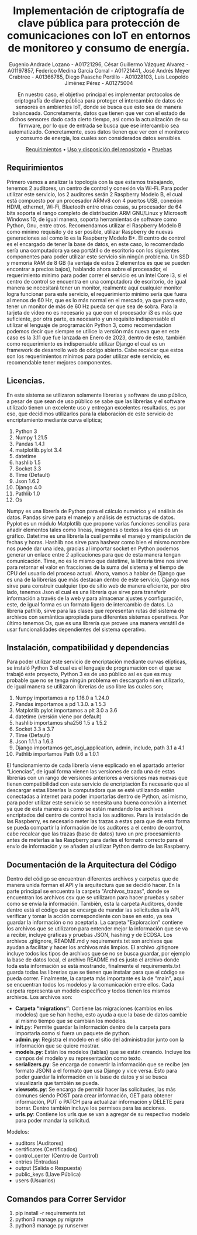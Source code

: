 <div align="center">

# Implementación de criptografía de clave pública para protección de comunicaciones con IoT en entornos de monitoreo y consumo de energía.

Eugenio Andrade Lozano - A01721296,
César Guillermo Vázquez Alvarez - A01197857,
Federico Medina García Corral - A01721441,
José Andrés Meyer Crabtree - A01366785,
Diego Paasche Portillo - A01028103,
Luis Leopoldo Jiménez Pérez - A01275004

En nuestro caso, el objetivo principal es implementar protocolos de criptografía de clave pública para proteger el intercambio de datos de sensores en ambientes IoT, donde se busca que esto sea de manera balanceada. Concretamente, datos que tienen que ver con el estado de dichos sensores dado cada cierto tiempo, así como la actualización de su firmware, por lo que de entrada se busca que ese intercambio sea automatizado. Concretamente, esos datos tienen que ver con el monitoreo y consumo de energía, los cuales son considerados datos sensibles.

[Requirimientos](#requirimientos) •
[Uso y disposición del repositorio](#uso-y-disposición-del-repositorio) •
[Pruebas](#pruebas) 

</div>

## Requirimientos

Primero vamos a analizar la topología con la que estamos trabajando, tenemos 2 auditores, un centro de control y conexión vía Wi-Fi. Para poder utilizar este servicio, los 2 auditores serán 2 Raspberry Modelo B, el cual está compuesto por un procesador ARMv8 con 4 puertos USB, conexión HDMI, ethernet, Wi-Fi, Bluetooth entre otras cosas, su procesador de 64 bits soporta el rango completo de distribución ARM GNU/Linux y Microsoft Windows 10, de igual manera, soporta herramientas de software como Python, Gnu, entre otros. Recomendamos utilizar el Raspberry Modelo B como mínimo requisito y de ser posible, utilizar Raspberry de nuevas generaciones así como lo es la Raspberry Modelo B+. El centro de control es el encargado de tener la base de datos, en este caso, lo recomendado sería una computadora ya sea portátil o de escritorio con los siguientes componentes para poder utilizar este servicio sin ningún problema. Un SSD y memoria RAM de 8 GB (la ventaja de estos 2 elementos es que se pueden encontrar a precios bajos), hablando ahora sobre el procesador, el requerimiento mínimo para poder correr el servicio es un Intel Core i3, si el centro de control se encuentra en una computadora de escritorio, de igual manera se necesitará tener un monitor, realmente aquí cualquier monitor logra funcionar para este servicio, el requerimiento mínimo sería que fuera al menos de 60 Hz, que es lo más normal en el mercado, ya que para esto, tener un monitor de más de 60 Hz pueda ser que sea de sobra. Para la tarjeta de video no es necesario ya que con el procesador i3 es más que suficiente, por otra parte, es necesario y un requisito indispensable el utilizar el lenguaje de programación Python 3, como recomendación podemos decir que siempre se utilice la versión más nueva que en este caso es la 3.11 que fue lanzada en Enero de 2023, dentro de esto, también como requerimiento es indispensable utilizar Django el cual es un framework de desarrollo web de código abierto. Cabe recalcar que estos son los requerimientos mínimos para poder utilizar este servicio, es recomendable tener mejores componentes. 

## Licencias.

En este sistema se utilizaron solamente librerias y software de uso público, a pesar de que sean de uso público se sabe que las librerías y el software utilizado tienen un excelente uso y entregan excelentes resultados, es por eso, que decidimos utilizarlos para la elaboración de este servicio de encriptamiento mediante curva elíptica;
1. Python 3 
2. Numpy 1.21.5
3. Pandas 1.4.1
4. matplotlib.pylot 3.4 
5. datetime 
6. hashlib 1.5
7. Socket 3.3
8. Time (Default)
9. Json 1.6.2
10. Django 4.0
11. Pathlib 1.0 
12. Os

Numpy es una librería de Python para el cálculo numérico y el análisis de datos. Pandas sirve para el manejo y análisis de estructuras de datos. Pyplot es un módulo Matplotlib que propone varias funciones sencillas para añadir elementos tales como líneas, imágenes o textos a los ejes de un gráfico. Datetime es una librería la cual permite el manejo y manipulación de fechas y horas. Hashlib nos sirve para hashear como bien el mismo nombre nos puede dar una idea, gracias al importar socket en Python podemos generar un enlace entre 2 aplicaciones para que de esta manera tengan comunicación. Time, no es lo mismo que datetime, la librería time nos sirve para retornar el valor en fracciones de la suma del sistema y el tiempo de CPU del usuario del proceso actual. Ahora, vamos a hablar de Django que es una de la librerías que más destacan dentro de este servicio, Django nos sirve para construir cualquier tipo de sitio web de manera eficiente, por otro lado, tenemos Json el cual es una librería que sirve para transferir información a través de la web y para almacenar ajustes y configuración, este, de igual forma es un formato ligero de intercambio de datos. La librería pathlib, sirve para las clases que representan rutas del sistema de archivos con semántica apropiada para diferentes sistemas operativos. Por último tenemos Os, que es una librería que provee una manera versátil de usar funcionalidades dependientes del sistema operativo.


## Instalación, compatibilidad y dependencias

Para poder utilizar este servicio de encriptación mediante curvas elípticas, se instaló Python 3 el cual es el lenguaje de programación con el que se trabajó este proyecto, Python 3 es de uso público así es que es muy probable que no se tenga ningún problema en descargarlo ni en utilizarlo, de igual manera se utilizaron librerías de uso libre las cuales son; 

1. Numpy importamos a np 1.16.0 a 1.24.0
2. Pandas importamos a pd 1.3.0. a 1.5.3
3. Matplotlib.pylot importamos a plt 3.0 a 3.6
4. datetime (versión viene por default)
5. hashlib importamos sha256 1.5 a 1.5.2
6. Socket 3.3 a 3.7 
7. Time (Default)
8. Json 1.1.1 a 1.6.3
9. Django importamos get_asgi_application, admin, include, path 3.1 a 4.1 
10. Pathlib importamos Path 0.6 a 1.0.1

El funcionamiento de cada librería viene explicado en el apartado anterior “Licencias”, de igual forma vienen las versiones de cada una de estas librerías con un rango de versiones anteriores a versiones mas nuevas que tienen compatibilidad con este servicio de encriptación 
Es necesario que al descargar estas librerías la computadora que se esté utilizando estén conectadas a internet para poder importarlas dentro de Python, así mismo, para poder utilizar este servicio se necesita una buena conexión a internet ya que de esta manera es como se están mandando los archivos encriptados del centro de control hacia los auditores. 
Para la instalación de las Raspberry, es necesario meter las trazas a estas para que de esta forma se pueda compartir la información de los auditores a el centro de control, cabe recalcar que las trazas (base de datos) tuvo un pre procesamiento antes de meterlas a las Raspberry para darles el formato correcto para el envío de información y se añaden al utilizar Python dentro de las Raspberry.

## Documentación de la Arquitectura del Código

Dentro del código se encuentran diferentes archivos y carpetas que de manera unida forman el API y la arquitectura que se decidió hacer. En la parte principal se encuentra la carpeta "Archivos_trazas", donde se encuentran los archivos csv que se utilizaron para hacer pruebas y saber como se envía la información. También, esta la carpeta Auditores, donde dentro está el código que se encarga de mandar las solicitudes a la API, verificar y tomar la acción correspondiente con base en esto, ya sea guardar la información o no aceptarla. La carpeta "Exploracion" contiene los archivos que se utilizaron para entender mejor la información que se va a recibir, incluye gráficas y pruebas JSON, hashing y de ECDSA. Los archivos .gitignore, README.md y requirements.txt son archivos que ayudan a facilitar y hacer los archivos más limpios. El archivo .gitignore incluye todos los tipos de archivos que se no se busca guardar, por ejemplo la base de datos local, el archivo README.md es justo el archivo donde toda esta información se está mostrando, finalmente el requirements.txt guarda todas las librerias que se tienen que instalar para que el código se pueda correr. Finalmente, la carpeta más importante es la de "main", aquí se encuentran todos los modelos y la comunicación entre ellos. Cada carpeta representa un modelo específico y todos tienen los mismos archivos. Los archivos son:

- **Carpeta “migrations”**: Contiene las migraciones (cambios en los modelos) que se han hecho, esto ayuda a que la base de datos cambie al mismo tiempo que se cambian los modelos.
- **__init__**.py: Permite guardar la información dentro de la carpeta para importarla como si fuera un paquete de python.
- **admin.py**: Registra el modelo en el sitio del administrador junto con la información que se quiere mostrar.
- **models.py**: Están los modelos (tablas) que se están creando. Incluye los campos del modelo y su representación como texto.
- **serializers.py**: Se encarga de convertir la información que se recibe (en formato JSON) a el formato que usa Django y vice versa. Esto para poder guardar la información en la base de datos y si se busca visualizarla que también se pueda.
- **viewsets.py**: Se encarga de permitir hacer las solicitudes, las más comunes siendo POST para crear información, GET para obtener información, PUT o PATCH para actualizar información y DELETE para borrar. Dentro también incluye los permisos para las acciones.
- **urls.py**: Contiene los urls que se van a agregar de su respectivo modelo para poder mandar la solicitud.

Modelos:
* auditors (Auditores)
* certificates (Certificados)
* control_center (Centro de Control)
* entries (Entradas)
* output (Salida o Respuesta)
* public_keys (Llave Pública)
* users (Usuarios)

## Comandos para Correr Servidor

1. pip install -r requirements.txt
2. python3 manage.py migrate
3. python3 manage.py runserver



